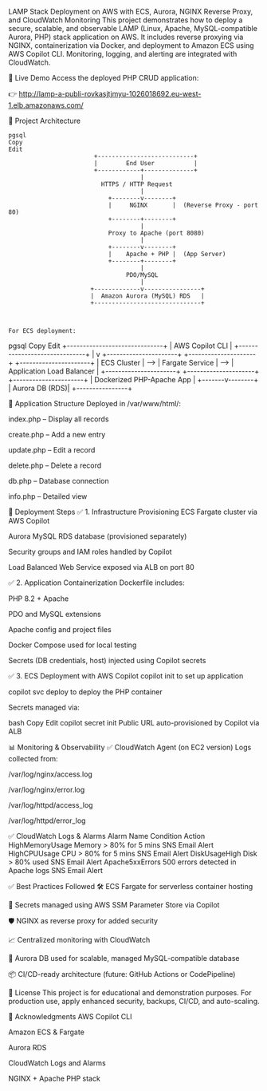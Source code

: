 LAMP Stack Deployment on AWS with ECS, Aurora, NGINX Reverse Proxy, and CloudWatch Monitoring
This project demonstrates how to deploy a secure, scalable, and observable LAMP (Linux, Apache, MySQL-compatible Aurora, PHP) stack application on AWS. It includes reverse proxying via NGINX, containerization via Docker, and deployment to Amazon ECS using AWS Copilot CLI. Monitoring, logging, and alerting are integrated with CloudWatch.

🔗 Live Demo
Access the deployed PHP CRUD application:

👉 http://lamp-a-publi-rovkasjtjmyu-1026018692.eu-west-1.elb.amazonaws.com/

📐 Project Architecture
```
pgsql
Copy
Edit
                        +---------------------------+
                        |        End User           |
                        +------------+--------------+
                                     |
                          HTTPS / HTTP Request
                                     |
                            +--------v--------+
                            |     NGINX       |  (Reverse Proxy - port 80)
                            +--------+--------+
                                     |
                            Proxy to Apache (port 8080)
                                     |
                            +--------v--------+
                            |    Apache + PHP |  (App Server)
                            +--------+--------+
                                     |
                                 PDO/MySQL
                                     |
                       +-------------v----------------+
                       |  Amazon Aurora (MySQL) RDS   |
                       +------------------------------+



For ECS deployment:
```
pgsql
Copy
Edit
                            +------------------------------+
                            |        AWS Copilot CLI       |
                            +------------------------------+
                                       |
                                       v
+----------------------+     +---------------------+     +----------------------+
|   ECS Cluster        | --> |   Fargate Service   | --> | Application Load Balancer |
+----------------------+     +---------------------+     +----------------------+
                                       |
                                Dockerized PHP-Apache App
                                       |
                               +-------v--------+
                               | Aurora DB (RDS)|
                               +----------------+

📁 Application Structure
Deployed in /var/www/html/:

index.php – Display all records

create.php – Add a new entry

update.php – Edit a record

delete.php – Delete a record

db.php – Database connection

info.php – Detailed view

🚀 Deployment Steps
✅ 1. Infrastructure Provisioning
ECS Fargate cluster via AWS Copilot

Aurora MySQL RDS database (provisioned separately)

Security groups and IAM roles handled by Copilot

Load Balanced Web Service exposed via ALB on port 80

✅ 2. Application Containerization
Dockerfile includes:

PHP 8.2 + Apache

PDO and MySQL extensions

Apache config and project files

Docker Compose used for local testing

Secrets (DB credentials, host) injected using Copilot secrets

✅ 3. ECS Deployment with AWS Copilot
copilot init to set up application

copilot svc deploy to deploy the PHP container

Secrets managed via:

bash
Copy
Edit
copilot secret init
Public URL auto-provisioned by Copilot via ALB

📊 Monitoring & Observability
✅ CloudWatch Agent (on EC2 version)
Logs collected from:

/var/log/nginx/access.log

/var/log/nginx/error.log

/var/log/httpd/access_log

/var/log/httpd/error_log

✅ CloudWatch Logs & Alarms
Alarm Name	Condition	Action
HighMemoryUsage	Memory > 80% for 5 mins	SNS Email Alert
HighCPUUsage	CPU > 80% for 5 mins	SNS Email Alert
DiskUsageHigh	Disk > 80% used	SNS Email Alert
Apache5xxErrors	500 errors detected in Apache logs	SNS Email Alert

✅ Best Practices Followed
🛠️ ECS Fargate for serverless container hosting

🔐 Secrets managed using AWS SSM Parameter Store via Copilot

🛡️ NGINX as reverse proxy for added security

📈 Centralized monitoring with CloudWatch

🔄 Aurora DB used for scalable, managed MySQL-compatible database

📦 CI/CD-ready architecture (future: GitHub Actions or CodePipeline)

📄 License
This project is for educational and demonstration purposes. For production use, apply enhanced security, backups, CI/CD, and auto-scaling.

🙌 Acknowledgments
AWS Copilot CLI

Amazon ECS & Fargate

Aurora RDS

CloudWatch Logs and Alarms

NGINX + Apache PHP stack